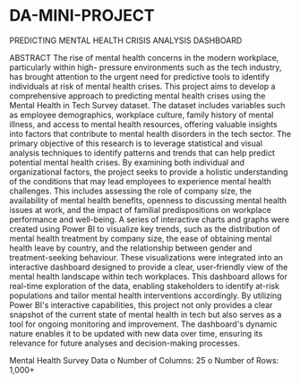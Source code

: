 # DA-MINI-PROJECT
PREDICTING MENTAL HEALTH CRISIS ANALYSIS DASHBOARD

ABSTRACT 
   The rise of mental health concerns in the modern workplace, particularly within high-
pressure environments such as the tech industry, has brought attention to the urgent need for
predictive tools to identify individuals at risk of mental health crises. This project aims to
develop a comprehensive approach to predicting mental health crises using the
Mental Health in Tech Survey dataset. The dataset includes variables such as employee
demographics, workplace culture, family history of mental illness, and access to mental
health resources, offering valuable insights into factors that contribute to mental health
disorders in the tech sector. The primary objective of this research is to leverage statistical
and visual analysis techniques to identify patterns and trends that can help predict potential
mental health crises. By examining both individual and organizational factors, the project
seeks to provide a holistic understanding of the conditions that may lead employees to
experience mental health challenges. This includes assessing the role of company size, the
availability of mental health benefits, openness to discussing mental health issues at work,
and the impact of familial predispositions on workplace performance and well-being. A series
of interactive charts and graphs were created using Power BI to visualize key trends, such as
the distribution of mental health treatment by company size, the ease of obtaining mental
health leave by country, and the relationship between gender and treatment-seeking
behaviour. These visualizations were integrated into an interactive dashboard designed to
provide a clear, user-friendly view of the mental health landscape within tech workplaces.
This dashboard allows for real-time exploration of the data, enabling stakeholders to identify
at-risk populations and tailor mental health interventions accordingly. By utilizing Power BI's
interactive capabilities, this project not only provides a clear snapshot of the current state of
mental health in tech but also serves as a tool for ongoing monitoring and improvement. The
dashboard's dynamic nature enables it to be updated with new data over time, ensuring its
relevance for future analyses and decision-making processes.



Mental Health Survey Data
o Number of Columns: 25
o Number of Rows: 1,000+
